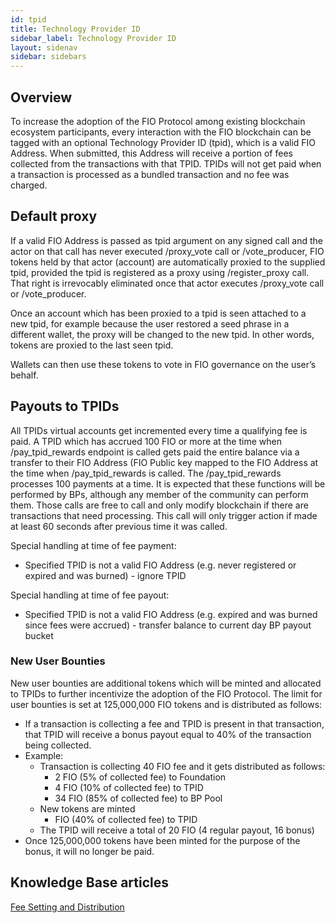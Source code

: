 ```yaml
---
id: tpid
title: Technology Provider ID
sidebar_label: Technology Provider ID
layout: sidenav
sidebar: sidebars
---
```


## Overview

To increase the adoption of the FIO Protocol among existing blockchain ecosystem participants, every interaction with the FIO blockchain can be tagged with an optional Technology Provider ID (tpid), which is a valid FIO Address. When submitted, this Address will receive a portion of fees collected from the transactions with that TPID. TPIDs will not get paid when a transaction is processed as a bundled transaction and no fee was charged.

## Default proxy

If a valid FIO Address is passed as tpid argument on any signed call and the actor on that call has never executed /proxy_vote call or /vote_producer, FIO tokens held by that actor (account) are automatically proxied to the supplied tpid, provided the tpid is registered as a proxy using /register_proxy call. That right is irrevocably eliminated once that actor executes /proxy_vote call or /vote_producer.

Once an account which has been proxied to a tpid is seen attached to a new tpid, for example because the user restored a seed phrase in a different wallet, the proxy will be changed to the new tpid. In other words, tokens are proxied to the last seen tpid.

Wallets can then use these tokens to vote in FIO governance on the user’s behalf.

## Payouts to TPIDs

All TPIDs virtual accounts get incremented every time a qualifying fee is paid. A TPID which has accrued 100 FIO or more at the time when /pay_tpid_rewards endpoint is called gets paid the entire balance via a transfer to their FIO Address (FIO Public key mapped to the FIO Address at the time when /pay_tpid_rewards is called. The /pay_tpid_rewards processes 100 payments at a time. It is expected that these functions will be performed by BPs, although any member of the community can perform them. Those calls are free to call and only modify blockchain if there are transactions that need processing. This call will only trigger action if made at least 60 seconds after previous time it was called.

Special handling at time of fee payment:

* Specified TPID is not a valid FIO Address (e.g. never registered or expired and was burned) - ignore TPID

Special handling at time of fee payout:

* Specified TPID is not a valid FIO Address (e.g. expired and was burned since fees were accrued) - transfer balance to current day BP payout bucket

### New User Bounties

New user bounties are additional tokens which will be minted and allocated to TPIDs to further incentivize the adoption of the FIO Protocol. The limit for user bounties is set at 125,000,000 FIO tokens and is distributed as follows:

* If a transaction is collecting a fee and TPID is present in that transaction, that TPID will receive a bonus payout equal to 40% of the transaction being collected.
* Example:
  * Transaction is collecting 40 FIO fee and it gets distributed as follows:
     * 2 FIO (5% of collected fee) to Foundation
     * 4 FIO (10% of collected fee) to TPID
     * 34 FIO (85% of collected fee) to BP Pool
  * New tokens are minted
     * FIO (40% of collected fee) to TPID
  * The TPID will receive a total of 20 FIO (4 regular payout, 16 bonus)
* Once 125,000,000 tokens have been minted for the purpose of the bonus, it will no longer be paid.

## Knowledge Base articles

[Fee Setting and Distribution](https://kb.fioprotocol.io/fio-chain/fees)

